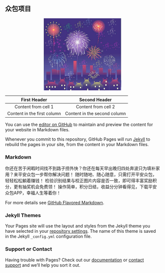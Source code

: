 ## 众包项目


<p align="center"><img src="./images/timg.jpeg" width="50%"></p>

|         First Header        |         Second Header        |
|:---------------------------:|:----------------------------:|
|     Content from cell 1     |      Content from cell 2     |
| Content in the first column | Content in the second column |


You can use the [editor on GitHub](https://github.com/Ruichan/zhongbao/edit/master/README.md) to maintain and preview the content for your website in Markdown files.

Whenever you commit to this repository, GitHub Pages will run [Jekyll](https://jekyllrb.com/) to rebuild the pages in your site, from the content in your Markdown files.

### Markdown

你还在苦于闲暇时间找不到路子捞外快？你还在每天早出晚归四处奔波只为填补家用？来平安众包一步帮你解决问题！
随时随地、随心随意，只需打开平安众包，轻轻松松躺着赚钱！
检验识别结果与校正图片内容是否一致，即可得丰富奖励积分，更有抽奖机会免费领！
操作简单，积分日结，收益分分钟看得见，下载平安众包APP，幸福人生等着你！


For more details see [GitHub Flavored Markdown](https://guides.github.com/features/mastering-markdown/).

### Jekyll Themes

Your Pages site will use the layout and styles from the Jekyll theme you have selected in your [repository settings](https://github.com/Ruichan/zhongbao/settings). The name of this theme is saved in the Jekyll `_config.yml` configuration file.

### Support or Contact

Having trouble with Pages? Check out our [documentation](https://help.github.com/categories/github-pages-basics/) or [contact support](https://github.com/contact) and we’ll help you sort it out.
